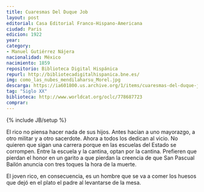 ```yaml
---
title: Cuaresmas Del Duque Job
layout: post
editorial: Casa Editorial Franco-Hispano-Americana
ciudad: Paris
edicion: 1922
year: 
category: 
- Manuel Gutiérrez Nájera
nacionalidad: México
nacimiento: 1859
repositorio: Biblioteca Digital Hispánica
repurl: http://bibliotecadigitalhispanica.bne.es/
img: como_las_nubes_mendilaharsu_Morel.jpg
descarga: https://ia601800.us.archive.org/1/items/cuaresmas-del-duque-job/Cuaresmas%20del%20Duque%20Job.pdf
tag: "Siglo XX"
biblioteca: http://www.worldcat.org/oclc/778687723
comprar: 
---
```

{% include JB/setup %}
 
El rico no piensa hacer nada de sus hijos. Antes hacían  a uno  mayorazgo, a otro militar y a otro sacerdote. Ahora a todos los dedican al vicio. No quieren que sigan una carrera porque en las escuelas del Estado se corrompen. Entre la escuela y la cantina, optan por la  cantina. Prefieren que pierdan el honor en un garito a  que pierdan la creencia de que San Pascual Bailón anuncia con tres toques la hora de la muerte. 
 
El joven rico, en  consecuencia, es un hombre que se va a comer los huesos que dejó en el plato el padre al levantarse de la mesa.
